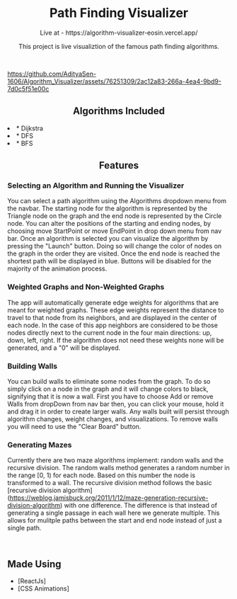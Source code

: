 <h1 align="center">Path Finding Visualizer</h1>

<p align="center">Live at - https://algorithm-visualizer-eosin.vercel.app/</p>
<p align="center"> This project is live visualiztion of the famous path finding algorithms. </p>
<br/>

https://github.com/AdityaSen-1606/Algorithm_Visualizer/assets/76251309/2ac12a83-266a-4ea4-9bd9-7d0c5f51e00c

<h2 align="center">Algorithms Included</h2>
<li>* Dijkstra</li>
<li>* DFS</li>
<li>* BFS</li>

<h2 align="center">Features</h2>

### Selecting an Algorithm and Running the Visualizer

You can select a path algorithm using the Algorithms dropdown menu from the navbar.
The starting node for the algorithm is represented by the Triangle node on the graph and the end node is represented by the Circle node.
You can alter the positions of the starting and ending nodes, by choosing move StartPoint or move EndPoint in drop down menu from nav bar.
Once an algorithm is selected you can visualize the algorithm by pressing the "Launch" button.
Doing so will change the color of nodes on the graph in the order they are visited.
Once the end node is reached the shortest path will be displayed in blue.
Buttons will be disabled for the majority of the animation process.

### Weighted Graphs and Non-Weighted Graphs

The app will automatically generate edge weights for algorithms that are meant for weighted graphs.
These edge weights represent the distance to travel to that node from its neighbors, and are displayed in the center of each node.
In the case of this app neighbors are considered to be those nodes directly next to the current node in the four main directions: up, down, left, right.
If the algorithm does not need these weights none will be generated, and a "0" will be displayed.

### Building Walls

You can build walls to eliminate some nodes from the graph.
To do so simply click on a node in the graph and it will change colors to black, signifying that it is now a wall.
First you have to choose Add or remove Walls from dropDown from nav bar then, you can click your mouse, hold it and drag it in order to create larger walls.
Any walls built will persist through algorithm changes, weight changes, and visualizations.
To remove walls you will need to use the "Clear Board" button.

### Generating Mazes

Currently there are two maze algorithms implement: random walls and the recursive division.
The random walls method generates a random number in the range [0, 1) for each node.
Based on this number the node is transformed to a wall.
The recursive division method follows the basic [recursive division algorithm]
(https://weblog.jamisbuck.org/2011/1/12/maze-generation-recursive-division-algorithm) with one difference.
The difference is that instead of generating a single passage in each wall here we generate multiple.
This allows for mulitple paths between the start and end node instead of just a single path.

<br/>

## Made Using

- [ReactJs]
- [CSS Animations]
